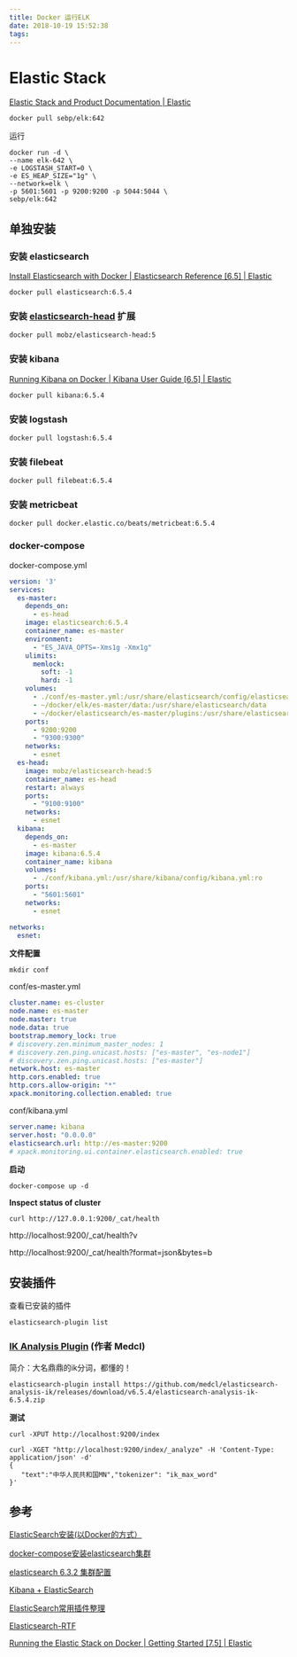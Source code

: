 ```yaml
---
title: Docker 运行ELK
date: 2018-10-19 15:52:38
tags:
---
```


# Elastic Stack

[Elastic Stack and Product Documentation | Elastic](https://www.elastic.co/guide/index.html)



```shell
docker pull sebp/elk:642
```

运行

```shell
docker run -d \
--name elk-642 \
-e LOGSTASH_START=0 \
-e ES_HEAP_SIZE="1g" \
--network=elk \
-p 5601:5601 -p 9200:9200 -p 5044:5044 \
sebp/elk:642
```



## 单独安装

### 安装 elasticsearch

[Install Elasticsearch with Docker | Elasticsearch Reference [6.5] | Elastic](https://www.elastic.co/guide/en/elasticsearch/reference/6.5/docker.html)

```shell
docker pull elasticsearch:6.5.4
```



### 安装 [elasticsearch-head](https://github.com/mobz/elasticsearch-head) 扩展

```shell
docker pull mobz/elasticsearch-head:5
```



### 安装 kibana

[Running Kibana on Docker | Kibana User Guide [6.5] | Elastic](https://www.elastic.co/guide/en/kibana/6.5/docker.html)

```shell
docker pull kibana:6.5.4
```



### 安装 logstash

```shell
docker pull logstash:6.5.4
```



### 安装 filebeat

```shell
docker pull filebeat:6.5.4
```



### 安装 metricbeat

```shell
docker pull docker.elastic.co/beats/metricbeat:6.5.4
```



### docker-compose

docker-compose.yml

```yaml
version: '3'
services:
  es-master:
    depends_on:
      - es-head
    image: elasticsearch:6.5.4
    container_name: es-master
    environment:
      - "ES_JAVA_OPTS=-Xms1g -Xmx1g"
    ulimits:
      memlock:
        soft: -1
        hard: -1
    volumes:
      - ./conf/es-master.yml:/usr/share/elasticsearch/config/elasticsearch.yml:ro
      - ~/docker/elk/es-master/data:/usr/share/elasticsearch/data
      - ~/docker/elasticsearch/es-master/plugins:/usr/share/elasticsearch/plugins
    ports:
      - 9200:9200
      - "9300:9300"
    networks:
      - esnet
  es-head:
    image: mobz/elasticsearch-head:5
    container_name: es-head
    restart: always
    ports:
      - "9100:9100"
    networks:
      - esnet
  kibana:
    depends_on:
      - es-master
    image: kibana:6.5.4
    container_name: kibana
    volumes:
      - ./conf/kibana.yml:/usr/share/kibana/config/kibana.yml:ro
    ports:
      - "5601:5601"
    networks:
      - esnet

networks:
  esnet:
```



**文件配置**

```shell
mkdir conf
```



conf/es-master.yml

```yaml
cluster.name: es-cluster
node.name: es-master
node.master: true
node.data: true
bootstrap.memory_lock: true
# discovery.zen.minimum_master_nodes: 1
# discovery.zen.ping.unicast.hosts: ["es-master", "es-node1"]
# discovery.zen.ping.unicast.hosts: ["es-master"]
network.host: es-master
http.cors.enabled: true
http.cors.allow-origin: "*"
xpack.monitoring.collection.enabled: true
```



conf/kibana.yml

```yaml
server.name: kibana
server.host: "0.0.0.0"
elasticsearch.url: http://es-master:9200
# xpack.monitoring.ui.container.elasticsearch.enabled: true
```



**启动**

```shell
docker-compose up -d
```



 **Inspect status of cluster**

```
curl http://127.0.0.1:9200/_cat/health
```

http://localhost:9200/_cat/health?v

http://localhost:9200/_cat/health?format=json&bytes=b



## 安装插件

查看已安装的插件

```shell
elasticsearch-plugin list
```



### [IK Analysis Plugin](https://github.com/medcl/elasticsearch-analysis-ik) (作者 Medcl)

简介：大名鼎鼎的ik分词，都懂的！

```shell
elasticsearch-plugin install https://github.com/medcl/elasticsearch-analysis-ik/releases/download/v6.5.4/elasticsearch-analysis-ik-6.5.4.zip
```



**测试**

```shell
curl -XPUT http://localhost:9200/index
```

```shell
curl -XGET "http://localhost:9200/index/_analyze" -H 'Content-Type: application/json' -d'
{
   "text":"中华人民共和国MN","tokenizer": "ik_max_word"
}'
```



## 参考

[ElasticSearch安装(以Docker的方式）](https://blog.csdn.net/guanheng68/article/details/81710406)

[docker-compose安装elasticsearch集群](https://www.cnblogs.com/mxmbk/p/9969008.html)

[elasticsearch 6.3.2 集群配置](https://blog.csdn.net/wanglei_storage/article/details/82218940)

[Kibana + ElasticSearch](https://www.cnblogs.com/showtime813/p/5714603.html)

[ElasticSearch常用插件整理](https://blog.csdn.net/zyc88888/article/details/79019865)

[Elasticsearch-RTF](https://github.com/medcl/elasticsearch-rtf)

 [Running the Elastic Stack on Docker | Getting Started [7.5] | Elastic](https://www.elastic.co/guide/en/elastic-stack-get-started/current/get-started-docker.html#get-started-docker) 
